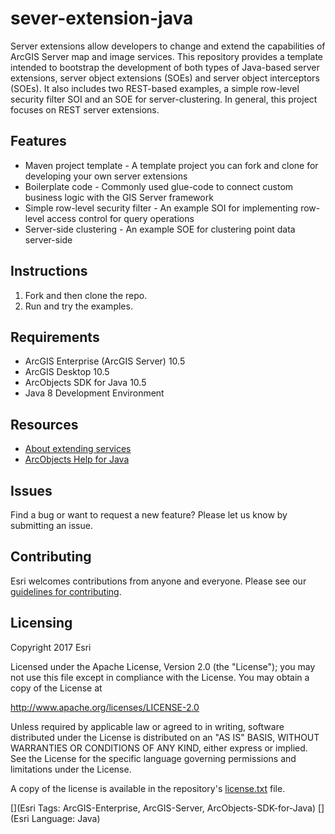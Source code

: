 # sever-extension-java
Server extensions allow developers to change and extend the capabilities of ArcGIS Server map and 
image services. This repository provides a template intended to bootstrap the development of both types of Java-based 
server extensions, server object extensions (SOEs) and server object interceptors (SOEs). It also includes two REST-based
examples, a simple row-level security filter SOI and an SOE for server-clustering. In general, this project focuses on 
REST server extensions.

## Features
* Maven project template - A template project you can fork and clone for developing your own server extensions
* Boilerplate code - Commonly used glue-code to connect custom business logic with the GIS Server framework
* Simple row-level security filter - An example SOI for implementing row-level access control for query operations 
* Server-side clustering - An example SOE for clustering point data server-side 

## Instructions
1. Fork and then clone the repo. 
2. Run and try the examples.

## Requirements
* ArcGIS Enterprise (ArcGIS Server) 10.5
* ArcGIS Desktop 10.5
* ArcObjects SDK for Java 10.5
* Java 8 Development Environment

## Resources
* [About extending services](http://server.arcgis.com/en/server/latest/publish-services/windows/about-extending-services.htm)
* [ArcObjects Help for Java](http://desktop.arcgis.com/en/arcobjects/latest/java/)

## Issues
Find a bug or want to request a new feature?  Please let us know by submitting an issue.

## Contributing
Esri welcomes contributions from anyone and everyone. Please see our [guidelines for contributing](https://github.com/esri/contributing).

## Licensing
Copyright 2017 Esri

Licensed under the Apache License, Version 2.0 (the "License");
you may not use this file except in compliance with the License.
You may obtain a copy of the License at

   http://www.apache.org/licenses/LICENSE-2.0

Unless required by applicable law or agreed to in writing, software
distributed under the License is distributed on an "AS IS" BASIS,
WITHOUT WARRANTIES OR CONDITIONS OF ANY KIND, either express or implied.
See the License for the specific language governing permissions and
limitations under the License.

A copy of the license is available in the repository's [license.txt](https://github.com/ArcGIS/sever-extension-java/license.txt) file.

[](Esri Tags: ArcGIS-Enterprise, ArcGIS-Server, ArcObjects-SDK-for-Java)
[](Esri Language: Java)​
